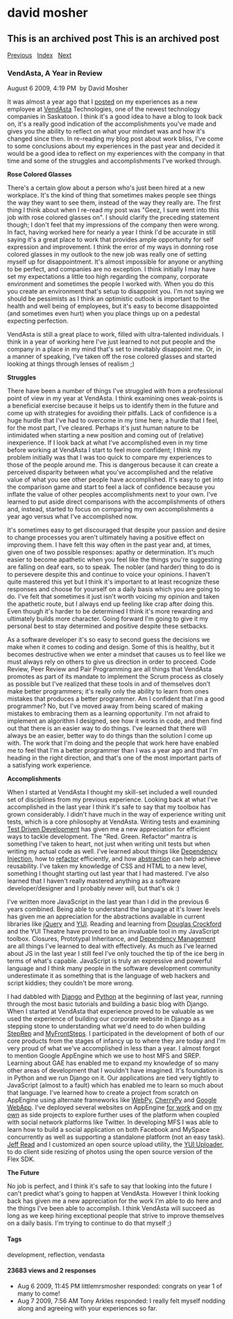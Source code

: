 # david mosher

## This is an archived post This is an archived post

[Previous](../../../posts/2009/09/preparations-for-pirate-day.html)  
[Index](../../../index-4.html)  
[Next](../../../posts/2009/07/the-new-twitter-homepage-now-with-114-more-bl.html)

### VendAsta, A Year in Review

August 6 2009, 4:19 PM  by David Mosher

It was almost a year ago that I
[posted](http://davemo.wordpress.com/2008/08/18/work-bliss/) on my experiences
as a new employee at [VendAsta](http://www.vendasta.com) Technologies, one of
the newest technology companies in Saskatoon. I think it's a good idea to have a
blog to look back on, it's a really good indication of the accomplishments
you've made and gives you the ability to reflect on what your mindset was and
how it's changed since then. In re-reading my blog post about work bliss, I've
come to some conclusions about my experiences in the past year and decided it
would be a good idea to reflect on my experiences with the company in that time
and some of the struggles and accomplishments I've worked through.

**Rose Colored Glasses**

There's a certain glow about a person who's just been hired at a new workplace.
It's the kind of thing that sometimes makes people see things the way they want
to see them, instead of the way they really are. The first thing I think about
when I re-read my post was "Geez, I sure went into this job with rose colored
glasses on". I should clarify the preceding statement though; I don't feel that
my impressions of the company then were wrong. In fact, having worked here for
nearly a year I think I'd be accurate in still saying it's a great place to work
that provides ample opportunity for self expression and improvement. I think the
error of my ways in donning rose colored glasses in my outlook to the new job
was really one of setting myself up for disappointment. It's almost impossible
for anyone or anything to be perfect, and companies are no exception. I think
initially I may have set my expectations a little too high regarding the
company, corporate environment and sometimes the people I worked with. When you
do this you create an environment that's setup to disappoint you. I'm not saying
we should be pessimists as I think an optimistic outlook is important to the
health and well being of employees, but it's easy to become disappointed (and
sometimes even hurt) when you place things up on a pedestal expecting
perfection.

VendAsta is still a great place to work, filled with ultra-talented individuals.
I think in a year of working here I've just learned to not put people and the
company in a place in my mind that's set to inevitably disappoint me. Or, in a
manner of speaking, I've taken off the rose colored glasses and started looking
at things through lenses of realism ;)

**Struggles**

There have been a number of things I've struggled with from a professional point
of view in my year at VendAsta. I think examining ones weak-points is a
beneficial exercise because it helps us to identify them in the future and come
up with strategies for avoiding their pitfalls. Lack of confidence is a huge
hurdle that I've had to overcome in my time here; a hurdle that I feel, for the
most part, I've cleared. Perhaps it's just human nature to be intimidated when
starting a new position and coming out of (relative) inexperience. If I look
back at what I've accomplished even in my time before working at VendAsta I
start to feel more confident; I think my problem initially was that I was too
quick to compare my experiences to those of the people around me. This is
dangerous because it can create a perceived disparity between what you've
accomplished and the relative value of what you see other people have
accomplished. It's easy to get into the comparison game and start to feel a lack
of confidence because you inflate the value of other peoples accomplishments
next to your own. I've learned to put aside direct comparisons with the
accomplishments of others and, instead, started to focus on comparing my own
accomplishments a year ago versus what I've accomplished now.

It's sometimes easy to get discouraged that despite your passion and desire to
change processes you aren't ultimately having a positive effect on improving
them. I have felt this way often in the past year and, at times, given one of
two possible responses: apathy or determination. It's much easier to become
apathetic when you feel like the things you're suggesting are falling on deaf
ears, so to speak. The nobler (and harder) thing to do is to persevere despite
this and continue to voice your opinions. I haven't quite mastered this yet but
I think it's important to at least recognize these responses and choose for
yourself on a daily basis which you are going to do. I've felt that sometimes it
just isn't worth voicing my opinion and taken the apathetic route, but I always
end up feeling like crap after doing this. Even though it's harder to be
determined I think it's more rewarding and ultimately builds more character.
Going forward I'm going to give it my personal best to stay determined and
positive despite these setbacks.

As a software developer it's so easy to second guess the decisions we make when
it comes to coding and design. Some of this is healthy, but it becomes
destructive when we enter a mindset that causes us to feel like we must always
rely on others to give us direction in order to proceed. Code Review, Peer
Review and Pair Programming are all things that VendAsta promotes as part of its
mandate to implement the Scrum process as closely as possible but I've realized
that these tools in and of themselves don't make better programmers; it's really
only the ability to learn from ones mistakes that produces a better programmer.
Am I confident that I'm a good programmer? No, but I've moved away from being
scared of making mistakes to embracing them as a learning opportunity. I'm not
afraid to implement an algorithm I designed, see how it works in code, and then
find out that there is an easier way to do things. I've learned that there will
always be an easier, better way to do things than the solution I come up with.
The work that I'm doing and the people that work here have enabled me to feel
that I'm a better programmer than I was a year ago and that I'm heading in the
right direction, and that's one of the most important parts of a satisfying work
experience.

**Accomplishments**

When I started at VendAsta I thought my skill-set included a well rounded set of
disciplines from my previous experience. Looking back at what I've accomplished
in the last year I think it's safe to say that my toolbox has grown
considerably. I didn't have much in the way of experience writing unit tests,
which is a core philosophy at VendAsta. Writing tests and examining [Test Driven
Development](http://en.wikipedia.org/wiki/Test_driven_development) has given me
a new appreciation for efficient ways to tackle development. The "Red. Green.
Refactor" mantra is something I've taken to heart, not just when writing unit
tests but when writing my actual code as well. I've learned about things like
[Dependency Injection](http://en.wikipedia.org/wiki/Dependency_injection), how
to [refactor](http://en.wikipedia.org/wiki/Refactor) efficiently, and how
[abstraction](http://en.wikipedia.org/wiki/Abstraction_(computer_science)) can
help achieve reusability. I've taken my knowledge of CSS and HTML to a new
level, something I thought starting out last year that I had mastered. I've also
learned that I haven't really mastered anything as a software developer/designer
and I probably never will, but that's ok :)

I've written more JavaScript in the last year than I did in the previous 6 years
combined. Being able to understand the language at it's lower levels has given
me an appreciation for the abstractions available in current libraries like
[jQuery](http://www.jquery.com) and [YUI](http://developer.yahoo.com/yui/).
Reading and learning from [Douglas Crockford](http://crockford.com/) and the YUI
Theatre have proved to be an invaluable tool in my JavaScript toolbox. Closures,
Prototypal Inheritance, and [Dependency
Management](http://davemo.wordpress.com/2009/03/13/javascript-dependency-management-and-yui-loader-quirks/)
are all things I've learned to deal with effectively. As much as I've learned
about JS in the last year I still feel I've only touched the tip of the ice berg
in terms of what's capable. JavaScript is truly an expressive and powerful
language and I think many people in the software development community
underestimate it as something that is the language of web hackers and script
kiddies; they couldn't be more wrong.

I had dabbled with [Django](http://www.djangoproject.com) and
[Python](http://python.org/) at the beginning of last year, running through the
most basic tutorials and building a basic blog with Django. When I started at
VendAsta that experience proved to be valuable as we used the experience of
building our corporate website in Django as a stepping stone to understanding
what we'd need to do when building [StepRep](http://steprep.myfrontsteps.com)
and [MyFrontSteps](http://www.myfrontsteps.com). I participated in the
development of both of our core products from the stages of infancy up to where
they are today and I'm very proud of what we've accomplished in less than a
year. I almost forgot to mention Google AppEngine which we use to host MFS and
SREP. Learning about GAE has enabled me to expand my knowledge of so many other
areas of development that I wouldn't have imagined. It's foundation is in Python
and we run Django on it. Our applications are tied very tightly to JavaScript
(almost to a fault) which has enabled me to learn so much about that language.
I've learned how to create a project from scratch on AppEngine using alternate
frameworks like [WebPy](http://webpy.org/), [CherryPy](http://www.cherrypy.org/)
and [Google WebApp](http://code.google.com/appengine/docs/python/tools/webapp/).
I've deployed several websites on AppEngine [for
work](http://take5billiards.appspot.com) and on [my
own](http://first.draftmovies.com) as side projects to explore further uses of
the platform when coupled with social network platforms like Twitter. In
developing MFS I was able to learn how to build a social application on both
Facebook and MySpace concurrently as well as supporting a standalone platform
(not an easy task). [Jeff Read](http://www.ifisgeek.com) and I customized an
open source upload utility, the [YUI
Uploader](http://developer.yahoo.com/yui/uploader/), to do client side resizing
of photos using the open source version of the Flex SDK.

**The Future**

No job is perfect, and I think it's safe to say that looking into the future I
can't predict what's going to happen at VendAsta. However I think looking back
has given me a new appreciation for the work I'm able to do here and the things
I've been able to accomplish. I think VendAsta will succeed as long as we keep
hiring exceptional people that strive to improve themselves on a daily basis.
I'm trying to continue to do that myself ;)

#### Tags

development, reflection, vendasta

#### 23683 views and 2 responses

-   Aug 6 2009, 11:45 PM
    littlemrsmosher responded:
    congrats on year 1 of many to come!
-   Aug 7 2009, 7:56 AM
    Tony Arkles responded:
    I really felt myself nodding along and agreeing with your experiences so
    far.
